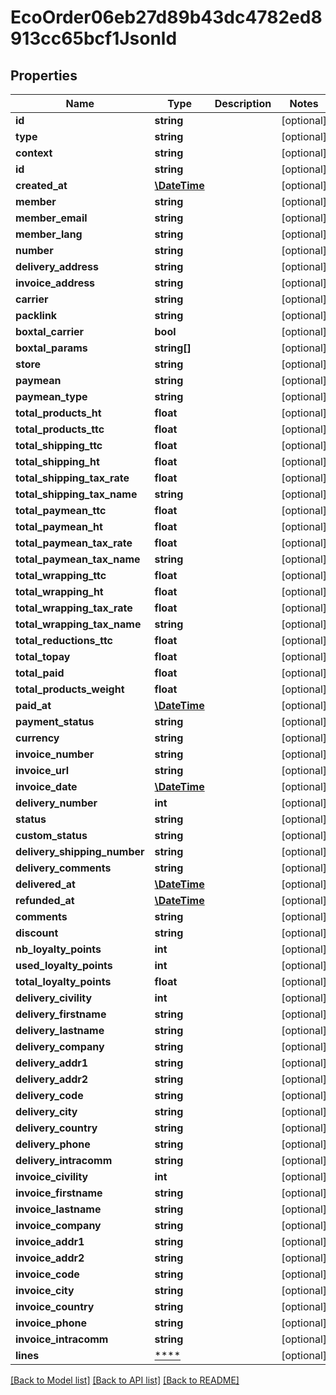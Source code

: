 # EcoOrder06eb27d89b43dc4782ed8913cc65bcf1Jsonld

## Properties
Name | Type | Description | Notes
------------ | ------------- | ------------- | -------------
**id** | **string** |  | [optional] 
**type** | **string** |  | [optional] 
**context** | **string** |  | [optional] 
**id** | **string** |  | [optional] 
**created_at** | [**\DateTime**](\DateTime.md) |  | [optional] 
**member** | **string** |  | [optional] 
**member_email** | **string** |  | [optional] 
**member_lang** | **string** |  | [optional] 
**number** | **string** |  | [optional] 
**delivery_address** | **string** |  | [optional] 
**invoice_address** | **string** |  | [optional] 
**carrier** | **string** |  | [optional] 
**packlink** | **string** |  | [optional] 
**boxtal_carrier** | **bool** |  | [optional] 
**boxtal_params** | **string[]** |  | [optional] 
**store** | **string** |  | [optional] 
**paymean** | **string** |  | [optional] 
**paymean_type** | **string** |  | [optional] 
**total_products_ht** | **float** |  | [optional] 
**total_products_ttc** | **float** |  | [optional] 
**total_shipping_ttc** | **float** |  | [optional] 
**total_shipping_ht** | **float** |  | [optional] 
**total_shipping_tax_rate** | **float** |  | [optional] 
**total_shipping_tax_name** | **string** |  | [optional] 
**total_paymean_ttc** | **float** |  | [optional] 
**total_paymean_ht** | **float** |  | [optional] 
**total_paymean_tax_rate** | **float** |  | [optional] 
**total_paymean_tax_name** | **string** |  | [optional] 
**total_wrapping_ttc** | **float** |  | [optional] 
**total_wrapping_ht** | **float** |  | [optional] 
**total_wrapping_tax_rate** | **float** |  | [optional] 
**total_wrapping_tax_name** | **string** |  | [optional] 
**total_reductions_ttc** | **float** |  | [optional] 
**total_topay** | **float** |  | [optional] 
**total_paid** | **float** |  | [optional] 
**total_products_weight** | **float** |  | [optional] 
**paid_at** | [**\DateTime**](\DateTime.md) |  | [optional] 
**payment_status** | **string** |  | [optional] 
**currency** | **string** |  | [optional] 
**invoice_number** | **string** |  | [optional] 
**invoice_url** | **string** |  | [optional] 
**invoice_date** | [**\DateTime**](\DateTime.md) |  | [optional] 
**delivery_number** | **int** |  | [optional] 
**status** | **string** |  | [optional] 
**custom_status** | **string** |  | [optional] 
**delivery_shipping_number** | **string** |  | [optional] 
**delivery_comments** | **string** |  | [optional] 
**delivered_at** | [**\DateTime**](\DateTime.md) |  | [optional] 
**refunded_at** | [**\DateTime**](\DateTime.md) |  | [optional] 
**comments** | **string** |  | [optional] 
**discount** | **string** |  | [optional] 
**nb_loyalty_points** | **int** |  | [optional] 
**used_loyalty_points** | **int** |  | [optional] 
**total_loyalty_points** | **float** |  | [optional] 
**delivery_civility** | **int** |  | [optional] 
**delivery_firstname** | **string** |  | [optional] 
**delivery_lastname** | **string** |  | [optional] 
**delivery_company** | **string** |  | [optional] 
**delivery_addr1** | **string** |  | [optional] 
**delivery_addr2** | **string** |  | [optional] 
**delivery_code** | **string** |  | [optional] 
**delivery_city** | **string** |  | [optional] 
**delivery_country** | **string** |  | [optional] 
**delivery_phone** | **string** |  | [optional] 
**delivery_intracomm** | **string** |  | [optional] 
**invoice_civility** | **int** |  | [optional] 
**invoice_firstname** | **string** |  | [optional] 
**invoice_lastname** | **string** |  | [optional] 
**invoice_company** | **string** |  | [optional] 
**invoice_addr1** | **string** |  | [optional] 
**invoice_addr2** | **string** |  | [optional] 
**invoice_code** | **string** |  | [optional] 
**invoice_city** | **string** |  | [optional] 
**invoice_country** | **string** |  | [optional] 
**invoice_phone** | **string** |  | [optional] 
**invoice_intracomm** | **string** |  | [optional] 
**lines** | [****](.md) |  | [optional] 

[[Back to Model list]](../../README.md#documentation-for-models) [[Back to API list]](../../README.md#documentation-for-api-endpoints) [[Back to README]](../../README.md)

